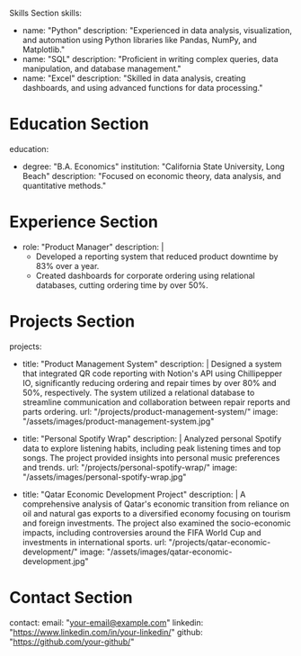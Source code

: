  Skills Section
skills:
  - name: "Python"
    description: "Experienced in data analysis, visualization, and automation using Python libraries like Pandas, NumPy, and Matplotlib."
  - name: "SQL"
    description: "Proficient in writing complex queries, data manipulation, and database management."
  - name: "Excel"
    description: "Skilled in data analysis, creating dashboards, and using advanced functions for data processing."

# Education Section
education:
  - degree: "B.A. Economics"
    institution: "California State University, Long Beach"
    description: "Focused on economic theory, data analysis, and quantitative methods."

# Experience Section
  - role: "Product Manager"
    description: |
      - Developed a reporting system that reduced product downtime by 83% over a year.
      - Created dashboards for corporate ordering using relational databases, cutting ordering time by over 50%.

# Projects Section
projects:
  - title: "Product Management System"
    description: |
      Designed a system that integrated QR code reporting with Notion's API using Chillipepper IO, significantly reducing ordering and repair times by over 80% and 50%, respectively. The system utilized a relational database to streamline communication and collaboration between repair reports and parts ordering.
    url: "/projects/product-management-system/"
    image: "/assets/images/product-management-system.jpg"

  - title: "Personal Spotify Wrap"
    description: |
      Analyzed personal Spotify data to explore listening habits, including peak listening times and top songs. The project provided insights into personal music preferences and trends.
    url: "/projects/personal-spotify-wrap/"
    image: "/assets/images/personal-spotify-wrap.jpg"

  - title: "Qatar Economic Development Project"
    description: |
      A comprehensive analysis of Qatar's economic transition from reliance on oil and natural gas exports to a diversified economy focusing on tourism and foreign investments. The project also examined the socio-economic impacts, including controversies around the FIFA World Cup and investments in international sports.
    url: "/projects/qatar-economic-development/"
    image: "/assets/images/qatar-economic-development.jpg"

# Contact Section
contact:
  email: "your-email@example.com"
  linkedin: "https://www.linkedin.com/in/your-linkedin/"
  github: "https://github.com/your-github/"
